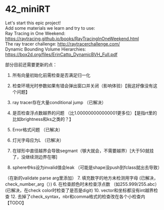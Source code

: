 # 42_miniRT
Let's start this epic project!   
Add some materials we learn and try to use:   
Ray Tracing in One Weekend: https://raytracing.github.io/books/RayTracingInOneWeekend.html   
The ray tracer challenge: http://raytracerchallenge.com/  
Dynamic Bounding Volume Hierarchies: https://box2d.org/files/ErinCatto_DynamicBVH_Full.pdf   

部分目前还需要更新的点：   
1. 所有向量初始化前需检查是否满足归一化 
2. 检查环境光时参数如果有错会弹出窗口并关闭（影响体验）【我这好像没有这个问题】
3. ray tracer存在大量conditional jump                              （已解决）
4. 是否检查浮点数越界的问题 （比1.000000000000001更多位）【是指rt里的比如brightness和ks之类的？】
5. Error格式问题                                                   （已解决）
8. 灯光字母应为L                                                   （已解决）
9. 在球形中直径越界会导致segmant（够大就会，不需要越界）[大于50就挂了，没继续测边界在哪]

11. sphere中ks设为invalid值会leak （可能是shape没push到fclass就出去导致）

（在新的validate parse arg里添加）
7. 填充数字的地方未检测用字母                      (已解决，check_number_arg（）)
6. 在检查颜色时未检查浮点数 （如255.999/255.abc）  (已解决，在check color时检查了是否是digit)
10. vector和坐标都没有int越界检查
12. 去掉了check_syntax，nbr和comma格式的检查改在各个小检查内【TODO】